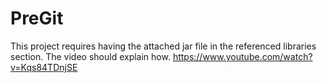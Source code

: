 # PreGit
This project requires having the attached jar file in the referenced libraries section. The video should explain how.
https://www.youtube.com/watch?v=Kqs84TDnjSE